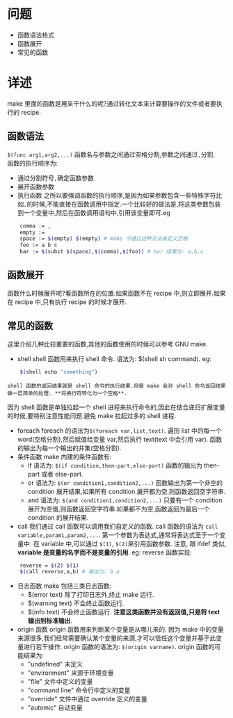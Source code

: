 # 问题
- 函数语法格式
- 函数展开
- 常见的函数

# 详述
make 里面的函数是用来干什么的呢?通过转化文本来计算要操作的文件或者要执行的 recipe.
## 函数语法
`$(func arg1,arg2,...)` 函数名与参数之间通过空格分割,参数之间通过`,`分割.<br>
函数的执行顺序为:
- 通过分割符号`,`确定函数参数
- 展开函数参数
- 执行函数
之所以要强调函数的执行顺序,是因为如果参数包含一些特殊字符比如`,`的时候,不能直接在函数调用中指定.一个比较好的做法是,将这类参数包装到一个变量中,然后在函数调用语句中,引用该变量即可.eg
```sh
    comma := ,
    empty :=
    space := $(empty) $(empty) # make 中通过这种方法来定义空格
    foo := a b c
    bar := $(subst $(space),$(comma),$(foo)) # bar 结果为: a,b,c
```
## 函数展开
函数什么时候展开呢?看函数所在的位置.如果函数不在 recipe 中,则立即展开.如果在 recipe 中,只有执行 recipe 的时候才展开.

## 常见的函数
这里介绍几种比较重要的函数,其他的函数使用的时候可以参考 GNU make.
- shell
shell 函数用来执行 shell 命令. 语法为: $(shell sh command). eg:
```sh
    $(shell echo "something")
```
    shell 函数的返回结果就是 shell 命令的执行结果.但是 make 会对 shell 命令返回结果做一层简单的处理. **将换行符转化为一个空格**.
因为 shell 函数是单独拉起一个 shell 进程来执行命令的,因此在结合递归扩展变量的时候,要特别注意性能问题.避免 make 拉起过多的 shell 进程.
- foreach
    foreach 的语法为`$(foreach var,list,text)`. 遍历 list 中的每一个 word(空格分割),然后赋值给变量 var,然后执行 text(text 中会引用 var). 函数的输出为每一个输出的并集(空格分割).
- 条件函数
make 内建的条件函数有:
  - if
    语法为: `$(if condition,then-part,else-part)`
    函数的输出为 then-part 或者 else-part.
  - or
    语法为: `$(or condition1,condition2,...)`
    函数输出为第一个非空的 condition 展开结果,如果所有 condition 展开都为空,则函数返回空字符串.
  - and
    语法为: `$(and condition1,condition2,...)`
    只要有一个 condition 展开为空值,则函数返回空字符串.如果都不为空,函数返回为最后一个 condition 的展开结果.
- call
    我们通过 call 函数可以调用我们自定义的函数. call 函数的语法为 `call variable,param1,param2,...`.
第一个参数为表达式,通常将表达式至于一个变量中. 在 variable 中,可以通过 `$(1)`, `$(2)`来引用函数参数.
注意, 跟 ifdef 类似, **variable 是变量的名字而不是变量的引用**. eg: reverse 函数实现:
```sh
    reverse = $(2) $(1)
    $(call reverse,a,b) # 输出为: b a
```
- 日志函数
make 包括三类日志函数:
  - $(error text)
    除了打印日志外,终止 make 运行.
  - $(warning text)
    不会终止函数运行.
  - $(info text)
    不会终止函数运行.
**注意这类函数并没有返回值,只是将 text 输出到标准输出**.
- origin 函数
  origin 函数用来判断某个变量是从哪儿来的. 因为 make 中的变量来源很多,我们经常需要确认某个变量的来源,才可以信任这个变量并基于此变量进行若干操作.
  origin 函数的语法为: `$(origin varname)`. origin 函数的可能结果为:
  - "undefined" 未定义
  - "environment" 来源于环境变量
  - "file" 文件中定义的变量
  - "command line" 命令行中定义的变量
  - "override" 文件中通过 override 定义的变量
  - "automic" 自动变量